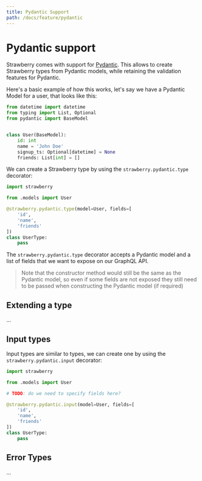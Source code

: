 ```yaml
---
title: Pydantic Support
path: /docs/feature/pydantic
---
```


# Pydantic support

Strawberry comes with support for
[Pydantic](https://pydantic-docs.helpmanual.io/). This allows to create
Strawberry types from Pydantic models, while retaining the validation features
for Pydantic.

Here's a basic example of how this works, let's say we have a Pydantic Model for
a user, that looks like this:

```python
from datetime import datetime
from typing import List, Optional
from pydantic import BaseModel


class User(BaseModel):
    id: int
    name = 'John Doe'
    signup_ts: Optional[datetime] = None
    friends: List[int] = []
```

We can create a Strawberry type by using the `strawberry.pydantic.type`
decorator:

```python
import strawberry

from .models import User

@strawberry.pydantic.type(model=User, fields=[
    'id',
    'name',
    'friends'
])
class UserType:
    pass
```

The `strawberry.pydantic.type` decorator accepts a Pydantic model and a list of
fields that we want to expose on our GraphQL API.

> Note that the constructor method would still be the same as the Pydantic
> model, so even if some fields are not exposed they still need to be passed
> when constructing the Pydantic model (if required)

## Extending a type

...

## Input types

Input types are similar to types, we can create one by using the
`strawberry.pydantic.input` decorator:

```python
import strawberry

from .models import User

# TODO: do we need to specify fields here?

@strawberry.pydantic.input(model=User, fields=[
    'id',
    'name',
    'friends'
])
class UserType:
    pass
```

## Error Types

...
